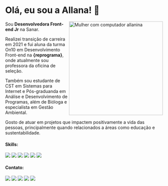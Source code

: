 # Olá, eu sou a Allana! 🌱 

<img src="https://images2.imgbox.com/63/51/dLr3mt5R_o.png" min-width="400px" max-width="300px" width="300px" align="right" alt="Mulher com computador allanina">

<p align="left"> 
  Sou <strong>Desenvolvedora Front-end Jr</strong> na Sanar.<br>
  
  Realizei transição de carreira em 2021 e fui aluna da turma On10 em Desenvolvimento Front-end na <strong>{reprograma}</strong>, onde atualmente sou professora da oficina de seleção.
  
  Também sou estudante de CST em Sistemas para Internet e Pós-graduanda em Análise e Desenvolvimento de Programas, além de Bióloga e especialista em Gestão Ambiental.
  
  Gosto de atuar em projetos que impactem positivamente a vida das pessoas, principalmente quando relacionados a áreas como educação e sustentabilidade.
</p>

#### Skills:

<div align="left">
  <img src="https://img.shields.io/badge/JavaScript-F7DF1E?style=for-the-badge&logo=javascript&logoColor=black"/>
  <img src="https://img.shields.io/badge/TypeScript-F7DF1E?style=for-the-badge&logo=typescript&logoColor=black"/>
  <img src="https://img.shields.io/badge/CSS3-F7DF1E?style=for-the-badge&logo=css3&logoColor=black "/>
  <img src="https://img.shields.io/badge/HTML5-F7DF1E?style=for-the-badge&logo=html5&logoColor=black"/>
  <img src="https://img.shields.io/badge/Java-F7DF1E?style=for-the-badge&logo=java&logoColor=black" /> 
  <img src="https://img.shields.io/badge/Python-F7DF1E?style=for-the-badge&logo=python&logoColor=black"/>
</div>


#### Contato:

<p align="left">
<a href="https://www.linkedin.com/in/allanaevellyn/"><img src="https://img.shields.io/badge/-Linkedin-F24607?style=flat&logo=appveyor=&logoColor=white"/></a>
<a href="mailto:allanaevellynm@gmail.com"><img src="https://img.shields.io/badge/-Email-F24607?style=flat&logo=appveyor=&logoColor=white"/></a>
<a href="https://twitch.tv/allanina/"><img src="https://img.shields.io/badge/-Twitch-F24607?style=flat&logo=appveyor=&logoColor=white"/></a>
<a href="https://medium.com/@allanina"><img src="https://img.shields.io/badge/-Medium-F24607?style=flat&logo=appveyor=&logoColor=white"/></a>
<a href="https://linktr.ee/allanina"><img src="https://img.shields.io/badge/-Linktree-F24607?style=flat&logo=appveyor=&logoColor=white"/></a>
</p>

